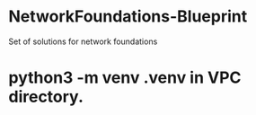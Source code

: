 # NetworkFoundations-Blueprint
Set of solutions for network foundations


# python3 -m venv .venv in VPC directory. 

